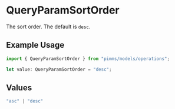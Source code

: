 # QueryParamSortOrder

The sort order. The default is `desc`.

## Example Usage

```typescript
import { QueryParamSortOrder } from "pimms/models/operations";

let value: QueryParamSortOrder = "desc";
```

## Values

```typescript
"asc" | "desc"
```